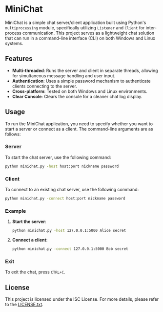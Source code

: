 # MiniChat

MiniChat is a simple chat server/client application built using Python's `multiprocessing` module, specifically utilizing `Listener` and `Client` for inter-process communication. This project serves as a lightweight chat solution that can run in a command-line interface (CLI) on both Windows and Linux systems.

## Features

- **Multi-threaded**: Runs the server and client in separate threads, allowing for simultaneous message handling and user input.
- **Authentication**: Uses a simple password mechanism to authenticate clients connecting to the server.
- **Cross-platform**: Tested on both Windows and Linux environments.
- **Clear Console**: Clears the console for a cleaner chat log display.

## Usage

To run the MiniChat application, you need to specify whether you want to start a server or connect as a client. The command-line arguments are as follows:

### Server

To start the chat server, use the following command:

```bash
python minichat.py -host host:port nickname password
```

### Client

To connect to an existing chat server, use the following command:

```bash
python minichat.py -connect host:port nickname password
```

### Example

1. **Start the server**:
   ```bash
   python minichat.py -host 127.0.0.1:5000 Alice secret
   ```

2. **Connect a client**:
   ```bash
   python minichat.py -connect 127.0.0.1:5000 Bob secret
   ```

### Exit

To exit the chat, press `CTRL+C`.

## License

This project is licensed under the ISC License. For more details, please refer to the [LICENSE.txt](https://github.com/shazbits/minichat/blob/master/LICENSE.txt).

